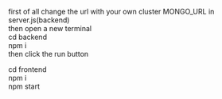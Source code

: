 first of all change the url with your own cluster MONGO_URL in  server.js(backend)           
then open a new terminal           
cd backend                           
npm i              
then click the run button
                                                              
cd frontend                        
npm i                                
npm start
